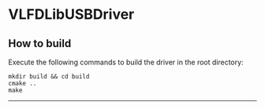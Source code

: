 # VLFDLibUSBDriver

## How to build

Execute the following commands to build the driver in the root directory:

```
mkdir build && cd build
cmake ..
make
```

---